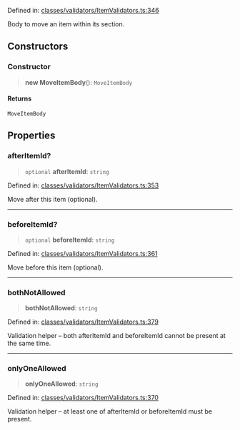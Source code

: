 Defined in: [classes/validators/ItemValidators.ts:346](https://github.com/continuousactivelearning/vibe/blob/93348bcba2a36924136fc58524ad1ed4cb960f87/backend/src/modules/courses/classes/validators/ItemValidators.ts#L346)

Body to move an item within its section.

## Constructors

### Constructor

> **new MoveItemBody**(): `MoveItemBody`

#### Returns

`MoveItemBody`

## Properties

### afterItemId?

> `optional` **afterItemId**: `string`

Defined in: [classes/validators/ItemValidators.ts:353](https://github.com/continuousactivelearning/vibe/blob/93348bcba2a36924136fc58524ad1ed4cb960f87/backend/src/modules/courses/classes/validators/ItemValidators.ts#L353)

Move after this item (optional).

***

### beforeItemId?

> `optional` **beforeItemId**: `string`

Defined in: [classes/validators/ItemValidators.ts:361](https://github.com/continuousactivelearning/vibe/blob/93348bcba2a36924136fc58524ad1ed4cb960f87/backend/src/modules/courses/classes/validators/ItemValidators.ts#L361)

Move before this item (optional).

***

### bothNotAllowed

> **bothNotAllowed**: `string`

Defined in: [classes/validators/ItemValidators.ts:379](https://github.com/continuousactivelearning/vibe/blob/93348bcba2a36924136fc58524ad1ed4cb960f87/backend/src/modules/courses/classes/validators/ItemValidators.ts#L379)

Validation helper – both afterItemId and beforeItemId cannot be present at the same time.

***

### onlyOneAllowed

> **onlyOneAllowed**: `string`

Defined in: [classes/validators/ItemValidators.ts:370](https://github.com/continuousactivelearning/vibe/blob/93348bcba2a36924136fc58524ad1ed4cb960f87/backend/src/modules/courses/classes/validators/ItemValidators.ts#L370)

Validation helper – at least one of afterItemId or beforeItemId must be present.
